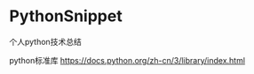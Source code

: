 # PythonSnippet
个人python技术总结

python标准库
https://docs.python.org/zh-cn/3/library/index.html



















